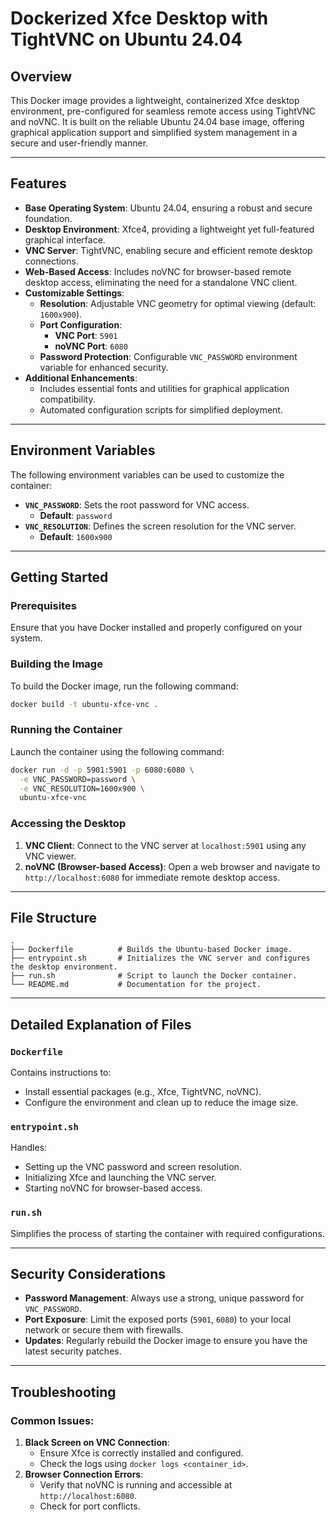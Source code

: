 # Dockerized Xfce Desktop with TightVNC on Ubuntu 24.04

## Overview
This Docker image provides a lightweight, containerized Xfce desktop environment, pre-configured for seamless remote access using TightVNC and noVNC. It is built on the reliable Ubuntu 24.04 base image, offering graphical application support and simplified system management in a secure and user-friendly manner.

---

## Features
- **Base Operating System**: Ubuntu 24.04, ensuring a robust and secure foundation.
- **Desktop Environment**: Xfce4, providing a lightweight yet full-featured graphical interface.
- **VNC Server**: TightVNC, enabling secure and efficient remote desktop connections.
- **Web-Based Access**: Includes noVNC for browser-based remote desktop access, eliminating the need for a standalone VNC client.
- **Customizable Settings**:
  - **Resolution**: Adjustable VNC geometry for optimal viewing (default: `1600x900`).
  - **Port Configuration**:
    - **VNC Port**: `5901`
    - **noVNC Port**: `6080`
  - **Password Protection**: Configurable `VNC_PASSWORD` environment variable for enhanced security.
- **Additional Enhancements**:
  - Includes essential fonts and utilities for graphical application compatibility.
  - Automated configuration scripts for simplified deployment.

---

## Environment Variables
The following environment variables can be used to customize the container:

- **`VNC_PASSWORD`**: Sets the root password for VNC access.
  - **Default**: `password`
- **`VNC_RESOLUTION`**: Defines the screen resolution for the VNC server.
  - **Default**: `1600x900`

---

## Getting Started

### Prerequisites
Ensure that you have Docker installed and properly configured on your system.

### Building the Image
To build the Docker image, run the following command:
```bash
docker build -t ubuntu-xfce-vnc .
```

### Running the Container
Launch the container using the following command:
```bash
docker run -d -p 5901:5901 -p 6080:6080 \
  -e VNC_PASSWORD=password \
  -e VNC_RESOLUTION=1600x900 \
  ubuntu-xfce-vnc
```

### Accessing the Desktop
1. **VNC Client**: Connect to the VNC server at `localhost:5901` using any VNC viewer.
2. **noVNC (Browser-based Access)**: Open a web browser and navigate to `http://localhost:6080` for immediate remote desktop access.

---

## File Structure
```plaintext
.
├── Dockerfile          # Builds the Ubuntu-based Docker image.
├── entrypoint.sh       # Initializes the VNC server and configures the desktop environment.
├── run.sh              # Script to launch the Docker container.
└── README.md           # Documentation for the project.
```

---

## Detailed Explanation of Files

### `Dockerfile`
Contains instructions to:
- Install essential packages (e.g., Xfce, TightVNC, noVNC).
- Configure the environment and clean up to reduce the image size.

### `entrypoint.sh`
Handles:
- Setting up the VNC password and screen resolution.
- Initializing Xfce and launching the VNC server.
- Starting noVNC for browser-based access.

### `run.sh`
Simplifies the process of starting the container with required configurations.

---

## Security Considerations
- **Password Management**: Always use a strong, unique password for `VNC_PASSWORD`.
- **Port Exposure**: Limit the exposed ports (`5901`, `6080`) to your local network or secure them with firewalls.
- **Updates**: Regularly rebuild the Docker image to ensure you have the latest security patches.

---

## Troubleshooting
### Common Issues:
1. **Black Screen on VNC Connection**:
   - Ensure Xfce is correctly installed and configured.
   - Check the logs using `docker logs <container_id>`.
2. **Browser Connection Errors**:
   - Verify that noVNC is running and accessible at `http://localhost:6080`.
   - Check for port conflicts.
